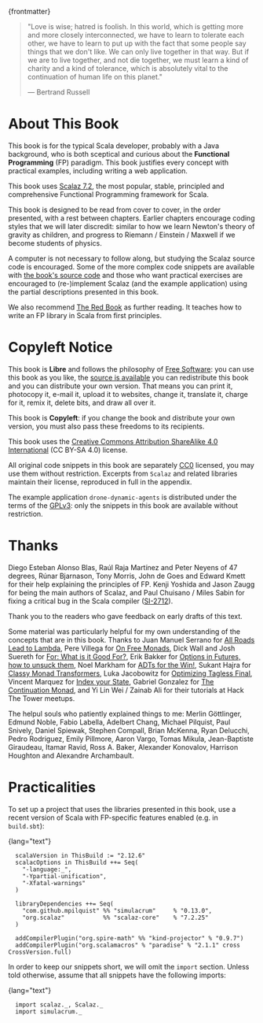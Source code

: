 {frontmatter}

> "Love is wise; hatred is foolish. In this world, which is getting more
> and more closely interconnected, we have to learn to tolerate each
> other, we have to learn to put up with the fact that some people say
> things that we don't like. We can only live together in that way. But
> if we are to live together, and not die together, we must learn a kind
> of charity and a kind of tolerance, which is absolutely vital to the
> continuation of human life on this planet."
> 
> ― Bertrand Russell


# About This Book

This book is for the typical Scala developer, probably with a Java background,
who is both sceptical and curious about the **Functional Programming** (FP)
paradigm. This book justifies every concept with practical examples, including
writing a web application.

This book uses [Scalaz 7.2](https://github.com/scalaz/scalaz), the most popular, stable, principled and
comprehensive Functional Programming framework for Scala.

This book is designed to be read from cover to cover, in the order presented,
with a rest between chapters. Earlier chapters encourage coding styles that we
will later discredit: similar to how we learn Newton's theory of gravity as
children, and progress to Riemann / Einstein / Maxwell if we become students of
physics.

A computer is not necessary to follow along, but studying the Scalaz source code
is encouraged. Some of the more complex code snippets are available with [the
book's source code](https://github.com/fommil/fpmortals/) and those who want practical exercises are encouraged to
(re-)implement Scalaz (and the example application) using the partial
descriptions presented in this book.

We also recommend [The Red Book](https://www.manning.com/books/functional-programming-in-scala) as further reading. It teaches how to write an FP
library in Scala from first principles.


# Copyleft Notice

This book is **Libre** and follows the philosophy of [Free Software](https://www.gnu.org/philosophy/free-sw.en.html): you can use
this book as you like, the [source is available](https://githum.com/fommil/fpmortals/) you can redistribute this book
and you can distribute your own version. That means you can print it, photocopy
it, e-mail it, upload it to websites, change it, translate it, charge for it,
remix it, delete bits, and draw all over it.

This book is **Copyleft**: if you change the book and distribute your own version,
you must also pass these freedoms to its recipients.

This book uses the [Creative Commons Attribution ShareAlike 4.0 International](https://creativecommons.org/licenses/by-sa/4.0/legalcode) (CC
BY-SA 4.0) license.

All original code snippets in this book are separately [CC0](https://wiki.creativecommons.org/wiki/CC0) licensed, you may use
them without restriction. Excerpts from `Scalaz` and related libraries maintain
their license, reproduced in full in the appendix.

The example application `drone-dynamic-agents` is distributed under the terms of
the [GPLv3](https://www.gnu.org/licenses/gpl-3.0.en.html): only the snippets in this book are available without restriction.


# Thanks

Diego Esteban Alonso Blas, Raúl Raja Martínez and Peter Neyens of 47
degrees, Rúnar Bjarnason, Tony Morris, John de Goes and Edward Kmett
for their help explaining the principles of FP. Kenji Yoshida and
Jason Zaugg for being the main authors of Scalaz, and Paul Chuisano /
Miles Sabin for fixing a critical bug in the Scala compiler ([SI-2712](https://issues.scala-lang.org/browse/SI-2712)).

Thank you to the readers who gave feedback on early drafts of this text.

Some material was particularly helpful for my own understanding of the concepts
that are in this book. Thanks to Juan Manuel Serrano for [All Roads Lead to
Lambda](https://skillsmatter.com/skillscasts/9904-london-scala-march-meetup#video), Pere Villega for [On Free Monads](http://perevillega.com/understanding-free-monads), Dick Wall and Josh Suereth for [For:
What is it Good For?](https://www.youtube.com/watch?v=WDaw2yXAa50), Erik Bakker for [Options in Futures, how to unsuck them](https://www.youtube.com/watch?v=hGMndafDcc8),
Noel Markham for [ADTs for the Win!](https://www.47deg.com/presentations/2017/06/01/ADT-for-the-win/), Sukant Hajra for [Classy Monad Transformers](https://www.youtube.com/watch?v=QtZJATIPB0k),
Luka Jacobowitz for [Optimizing Tagless Final](https://typelevel.org/blog/2017/12/27/optimizing-final-tagless.html), Vincent Marquez for [Index your
State](https://www.youtube.com/watch?v=JPVagd9W4Lo), Gabriel Gonzalez for [The Continuation Monad](http://www.haskellforall.com/2012/12/the-continuation-monad.html), and Yi Lin Wei / Zainab Ali
for their tutorials at Hack The Tower meetups.

The helpul souls who patiently explained things to me: Merlin Göttlinger, Edmund
Noble, Fabio Labella, Adelbert Chang, Michael Pilquist, Paul Snively, Daniel
Spiewak, Stephen Compall, Brian McKenna, Ryan Delucchi, Pedro Rodriguez, Emily
Pillmore, Aaron Vargo, Tomas Mikula, Jean-Baptiste Giraudeau, Itamar Ravid, Ross
A. Baker, Alexander Konovalov, Harrison Houghton and Alexandre Archambault.


# Practicalities

To set up a project that uses the libraries presented in this book, use a recent
version of Scala with FP-specific features enabled (e.g. in `build.sbt`):

{lang="text"}
~~~~~~~~
  scalaVersion in ThisBuild := "2.12.6"
  scalacOptions in ThisBuild ++= Seq(
    "-language:_",
    "-Ypartial-unification",
    "-Xfatal-warnings"
  )
  
  libraryDependencies ++= Seq(
    "com.github.mpilquist" %% "simulacrum"     % "0.13.0",
    "org.scalaz"           %% "scalaz-core"    % "7.2.25"
  )
  
  addCompilerPlugin("org.spire-math" %% "kind-projector" % "0.9.7")
  addCompilerPlugin("org.scalamacros" % "paradise" % "2.1.1" cross CrossVersion.full)
~~~~~~~~

In order to keep our snippets short, we will omit the `import`
section. Unless told otherwise, assume that all snippets have the
following imports:

{lang="text"}
~~~~~~~~
  import scalaz._, Scalaz._
  import simulacrum._
~~~~~~~~


